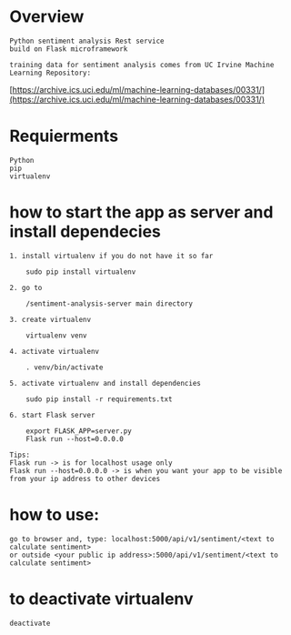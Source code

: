 
# Overview
	
	Python sentiment analysis Rest service
	build on Flask microframework
	
	training data for sentiment analysis comes from UC Irvine Machine Learning Repository:
[https://archive.ics.uci.edu/ml/machine-learning-databases/00331/](https://archive.ics.uci.edu/ml/machine-learning-databases/00331/)

# Requierments

	Python
	pip
	virtualenv

# how to start the app as server and install dependecies
	
	1. install virtualenv if you do not have it so far

		sudo pip install virtualenv

	2. go to 

		/sentiment-analysis-server main directory

	3. create virtualenv

		virtualenv venv

	4. activate virtualenv

		. venv/bin/activate

	5. activate virtualenv and install dependencies

		sudo pip install -r requirements.txt

	6. start Flask server

		export FLASK_APP=server.py
		Flask run --host=0.0.0.0

	Tips:
	Flask run -> is for localhost usage only
	Flask run --host=0.0.0.0 -> is when you want your app to be visible from your ip address to other devices

# how to use:

	go to browser and, type: localhost:5000/api/v1/sentiment/<text to calculate sentiment>
	or outside <your public ip address>:5000/api/v1/sentiment/<text to calculate sentiment>

# to deactivate virtualenv

	deactivate
